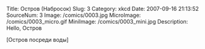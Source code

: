 Title: Остров (Набросок) 
Slug: 3 
Category: xkcd 
Date: 2007-09-16 21:13:52 
SourceNum: 3 
Image: /comics/0003.jpg 
MicroImage: /comics/0003_micro.gif 
MiniImage: /comics/0003_mini.jpg 
Description: Hello, Остров 

[Остров посреди воды]